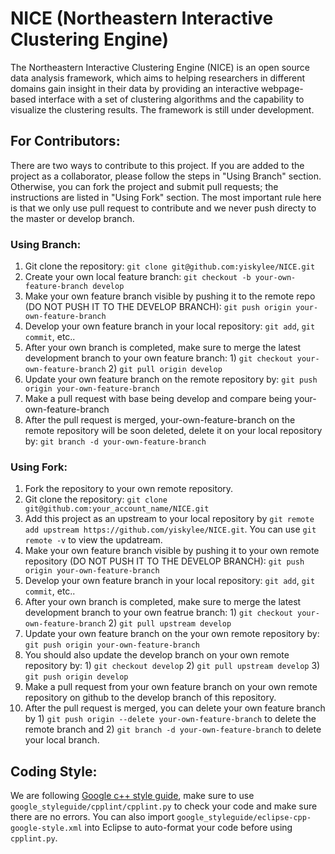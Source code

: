 # NICE (Northeastern Interactive Clustering Engine)
The Northeastern Interactive Clustering Engine (NICE) is an open source 
data analysis framework, which aims to helping researchers in different 
domains gain insight in their data by providing an interactive 
webpage-based interface with a set of clustering algorithms and the 
capability to visualize the clustering results. The framework is still 
under development.

## For Contributors:
There are two ways to contribute to this project. If you are added to the project as a collaborator, please follow the steps in "Using Branch" section. Otherwise, you can fork the project and submit pull requests; the instructions are listed in "Using Fork" section. The most important rule here is that we only use pull request to contribute and we never push directy to the master or develop branch.
### Using Branch:
1. Git clone the repository: `git clone git@github.com:yiskylee/NICE.git`
2. Create your own local feature branch: `git checkout -b your-own-feature-branch develop`
3. Make your own feature branch visible by pushing it to the remote repo (DO NOT PUSH IT TO THE DEVELOP BRANCH): `git push origin your-own-feature-branch`
4. Develop your own feature branch in your local repository: `git add`, `git commit`, etc..
5. After your own branch is completed, make sure to merge the latest development branch to your own feature branch: 1) `git checkout your-own-feature-branch` 2) `git pull origin develop`
6. Update your own feature branch on the remote repository by: `git push origin your-own-feature-branch`
7. Make a pull request with base being develop and compare being your-own-feature-branch
8. After the pull request is merged, your-own-feature-branch on the remote repository will be soon deleted, delete it on your local repository by: `git branch -d your-own-feature-branch`
### Using Fork:
1. Fork the repository to your own remote repository.
2. Git clone the repository: `git clone git@github.com:your_account_name/NICE.git`
3. Add this project as an upstream to your local repository by `git remote add upstream https://github.com/yiskylee/NICE.git`. You can use `git remote -v` to view the updatream.
3. Make your own feature branch visible by pushing it to your own remote repository (DO NOT PUSH IT TO THE DEVELOP BRANCH): `git push origin your-own-feature-branch`
4. Develop your own feature branch in your local repository: `git add`, `git commit`, etc..
5. After your own branch is completed, make sure to merge the latest development branch to your own featrue branch: 1) `git checkout your-own-feature-branch` 2) `git pull upstream develop`
6. Update your own feature branch on the your own remote repository by: `git push origin your-own-feature-branch`
7. You should also update the develop branch on your own remote repository by: 1) `git checkout develop` 2) `git pull upstream develop` 3) `git push origin develop`
8. Make a pull request from your own feature branch on your own remote repository on github to the develop branch of this repository.
9. After the pull request is merged, you can delete your own feature branch by 1) `git push origin --delete your-own-feature-branch` to delete the remote branch and 2) `git branch -d your-own-feature-branch` to delete your local branch.

## Coding Style:
We are following [Google c++ style guide](https://google.github.io/styleguide/cppguide.html), make sure to use `google_styleguide/cpplint/cpplint.py` to check your code and make sure there are no errors. You can also import `google_styleguide/eclipse-cpp-google-style.xml` into Eclipse to auto-format your code before using `cpplint.py`.
